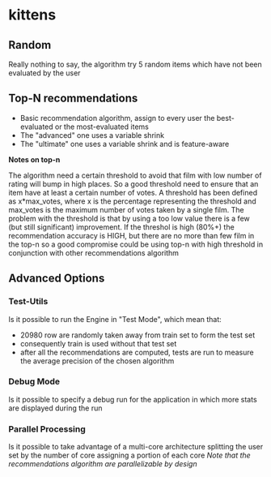 # kittens

## Random

Really nothing to say, the algorithm try 5 random items which have not been evaluated by the user

## Top-N recommendations

* Basic recommendation algorithm, assign to every user the best-evaluated or the most-evaluated items
* The "advanced" one uses a variable shrink
* The "ultimate" one uses a variable shrink and is feature-aware

__Notes on top-n__

The algorithm need a certain threshold to avoid that film with low number of rating will bump in high places.
So a good threshold need to ensure that an item have at least a certain number of votes.
A threshold has been defined as x*max_votes, where x is the percentage representing the threshold and max_votes
is the maximum number of votes taken by a single film.
The problem with the threshold is that by using a too low value there is a few (but still significant) improvement.
If the threshol is high (80%+) the recommendation accuracy is HIGH, but there are no more than few film in the top-n
so a good compromise could be using top-n with high threshold in conjunction with other recommendations algorithm

## Advanced Options

### Test-Utils

Is it possible to run the Engine in "Test Mode", which mean that:

* 20980 row are randomly taken away from train set to form the test set
* consequently train is used without that test set
* after all the recommendations are computed, tests are run to measure the average precision of the chosen algorithm

### Debug Mode

Is it possible to specify a debug run for the application in which more stats are displayed during the run

### Parallel Processing

Is it possible to take advantage of a multi-core architecture splitting the user set by the number of core assigning
a portion of each core
_Note that the recommendations algorithm are parallelizable by design_
